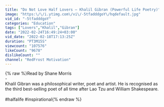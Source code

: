 ```yaml
---
title: "Do Not Love Half Lovers – Khalil Gibran (Powerful Life Poetry)"
image: "https:\/\/i.ytimg.com\/vi\/-5tfadddgoY\/hqdefault.jpg"
vid_id: "-5tfadddgoY"
categories: "Education"
tags: ["Lovers","Khalil","Gibran"]
date: "2022-02-24T16:49:24+03:00"
vid_date: "2022-02-18T17:13:25Z"
duration: "PT3M15S"
viewcount: "107576"
likeCount: "9678"
dislikeCount: ""
channel: "RedFrost Motivation"
---
```

{% raw %}Read by Shane Morris<br />-<br />Khalil Gibran was a philosophical writer, poet and artist. He is recognised as the third best-selling poet of all time after Lao Tzu and William Shakespeare.<br /><br />#halfalife #inspirational{% endraw %}
